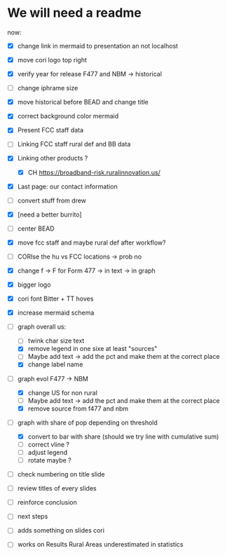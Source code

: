 # We will need a readme 

now: 

- [X] change link in mermaid to presentation an not localhost
- [X] move cori logo top right
- [X] verify year for release F477 and NBM -> historical
- [ ] change iphrame size
- [X] move historical before BEAD and change title
- [X] correct background color mermaid
- [X] Present FCC staff data 
- [ ] Linking FCC staff rural def and BB data
- [X] Linking other products ?
    - [X] CH https://broadband-risk.ruralinnovation.us/
- [X] Last page: our contact information 
- [ ] convert stuff from drew
- [x] [need a better burrito]
- [ ] center BEAD 
- [X] move fcc staff and maybe rural def after workflow?
- [ ] CORIse the hu vs FCC locations -> prob no
- [x] change f -> F for Form 477
  -> in text 
  -> in graph  
- [x] bigger logo
- [x] cori font Bitter + TT hoves
- [x] increase mermaid schema
- [ ] graph overall us:
  - [ ] twink char size text 
  - [X] remove legend in one sixe at least "sources"
  - [ ] Maybe add text  -> add the pct and make them at the correct place
  - [X] change label name

- [ ] graph evol F477 -> NBM
  - [X] change US for non rural
   - [ ] Maybe add text  -> add the pct and make them at the correct place
   - [X] remove source from f477 and nbm 
  
- [ ] graph with share of pop depending on threshold

    - [X] convert to bar with share (should we try line with cumulative sum)
    - [ ] correct vline ?
    - [ ] adjust legend 
    - [ ] rotate maybe ?
    
- [ ] check numbering on title slide
- [ ] review titles of every slides
- [ ] reinforce conclusion
- [ ] next steps
- [ ] adds something on slides cori
- [ ] works on  Results Rural Areas underestimated in statistics
  